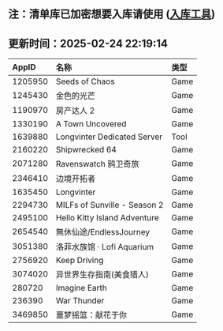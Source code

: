 ## 注：清单库已加密想要入库请使用 ([入库工具](https://github.com/BlankTMing/ManifestAutoUpdate/releases))

## 更新时间：2025-02-24 22:19:14
| AppID | 名称 | 类型  |
| :-------------------- | :----------------------------- | :----------- |
| 1205950 | Seeds of Chaos| Game |
| 1245430 | 金色的光芒| Game |
| 1190970 | 房产达人 2| Game |
| 1330190 | A Town Uncovered| Game |
| 1639880 | Longvinter Dedicated Server| Tool |
| 2160220 | Shipwrecked 64| Game |
| 2071280 | Ravenswatch 鸦卫奇旅| Game |
| 2346410 | 边境开拓者| Game |
| 1635450 | Longvinter| Game |
| 2294730 | MILFs of Sunville - Season 2| Game |
| 2495100 | Hello Kitty Island Adventure| Game |
| 2654540 | 無休仙途/EndlessJourney| Game |
| 3051380 | 洛菲水族馆 · Lofi Aquarium| Game |
| 2756920 | Keep Driving| Game |
| 3074020 | 异世界生存指南(美食猎人)| Game |
| 280720 | Imagine Earth| Game |
| 236390 | War Thunder| Game |
| 3469850 | 噩梦摇篮：献花于你| Game |

